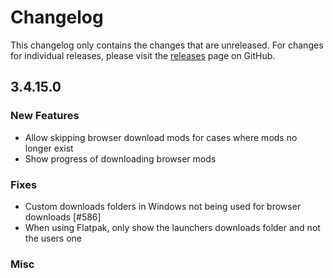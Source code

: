 # Changelog

This changelog only contains the changes that are unreleased. For changes for individual releases, please visit the
[releases](https://github.com/ATLauncher/ATLauncher/releases) page on GitHub.

## 3.4.15.0

### New Features
- Allow skipping browser download mods for cases where mods no longer exist
- Show progress of downloading browser mods

### Fixes
- Custom downloads folders in Windows not being used for browser downloads [#586]
- When using Flatpak, only show the launchers downloads folder and not the users one

### Misc
